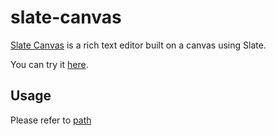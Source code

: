# slate-canvas

[Slate Canvas](https://github.com/YasinChan/slate-canvas) is a rich text editor built on a canvas using Slate.

You can try it [here](https://yasinchan.github.io/slate-canvas/).

## Usage

Please refer to [path](https://github.com/YasinChan/slate-canvas/blob/main/sites/example/src/App.tsx)
